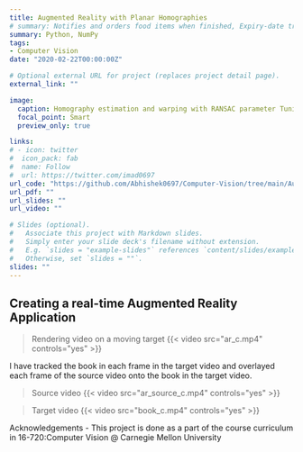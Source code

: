 ```yaml
---
title: Augmented Reality with Planar Homographies
# summary: Notifies and orders food items when finished, Expiry-date tracker app
summary: Python, NumPy
tags:
- Computer Vision
date: "2020-02-22T00:00:00Z"

# Optional external URL for project (replaces project detail page).
external_link: ""

image:
  caption: Homography estimation and warping with RANSAC parameter Tuning
  focal_point: Smart
  preview_only: true

links:
# - icon: twitter
#  icon_pack: fab
#  name: Follow
#  url: https://twitter.com/imad0697
url_code: "https://github.com/Abhishek0697/Computer-Vision/tree/main/Augmented%20Reality%20with%20Planar%20Homographies"
url_pdf: ""
url_slides: ""
url_video: ""

# Slides (optional).
#   Associate this project with Markdown slides.
#   Simply enter your slide deck's filename without extension.
#   E.g. `slides = "example-slides"` references `content/slides/example-slides.md`.
#   Otherwise, set `slides = ""`.
slides: ""
---
```


## Creating a real-time Augmented Reality Application

> Rendering video on a moving target
{{< video src="ar_c.mp4" controls="yes" >}}

I have tracked the book in each frame in the target video and overlayed each frame of the source video onto the book in the target video.   

> Source video
{{< video src="ar_source_c.mp4" controls="yes" >}}    

> Target video
{{< video src="book_c.mp4" controls="yes" >}}    


  
    

Acknowledgements - This project is done as a part of the course curriculum in 16-720:Computer Vision @ Carnegie Mellon University

